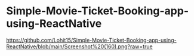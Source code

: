 # Simple-Movie-Ticket-Booking-app-using-ReactNative

https://github.com/Lohit15/Simple-Movie-Ticket-Booking-app-using-ReactNative/blob/main/Screenshot%20(160).png?raw=true
